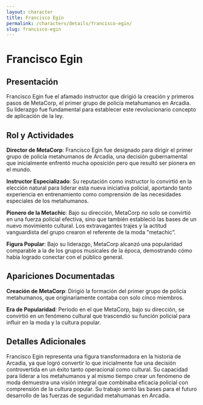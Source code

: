 ```yaml
---
layout: character
title: Francisco Egin
permalink: /characters/details/francisco-egin/
slug: francisco-egin
---
```


# Francisco Egin

## Presentación

Francisco Egin fue el afamado instructor que dirigió la creación y primeros pasos de MetaCorp, el primer grupo de policía metahumanos en Arcadia. Su liderazgo fue fundamental para establecer este revolucionario concepto de aplicación de la ley.

## Rol y Actividades

**Director de MetaCorp**: Francisco Egin fue designado para dirigir el primer grupo de policía metahumanos de Arcadia, una decisión gubernamental que inicialmente enfrentó mucha oposición pero que resultó ser pionera en el mundo.

**Instructor Especializado**: Su reputación como instructor lo convirtió en la elección natural para liderar esta nueva iniciativa policial, aportando tanto experiencia en entrenamiento como comprensión de las necesidades especiales de los metahumanos.

**Pionero de la Metachic**: Bajo su dirección, MetaCorp no solo se convirtió en una fuerza policial efectiva, sino que también estableció las bases de un nuevo movimiento cultural. Los extravagantes trajes y la actitud vanguardista del grupo crearon el referente de la moda "metachic".

**Figura Popular**: Bajo su liderazgo, MetaCorp alcanzó una popularidad comparable a la de los grupos musicales de la época, demostrando cómo había logrado conectar con el público general.

## Apariciones Documentadas

**Creación de MetaCorp**: Dirigió la formación del primer grupo de policía metahumanos, que originariamente contaba con solo cinco miembros.

**Era de Popularidad**: Período en el que MetaCorp, bajo su dirección, se convirtió en un fenómeno cultural que trascendió su función policial para influir en la moda y la cultura popular.

## Detalles Adicionales

Francisco Egin representa una figura transformadora en la historia de Arcadia, ya que logró convertir lo que inicialmente fue una decisión controvertida en un éxito tanto operacional como cultural. Su capacidad para liderar a los metahumanos y al mismo tiempo crear un fenómeno de moda demuestra una visión integral que combinaba eficacia policial con comprensión de la cultura popular. Su trabajo sentó las bases para el futuro desarrollo de las fuerzas de seguridad metahumanas en Arcadia.